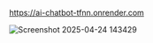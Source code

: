 https://ai-chatbot-tfnn.onrender.com


![Screenshot 2025-04-24 143429](https://github.com/user-attachments/assets/7f09ee35-c54f-40bf-acce-375dac8e68e7)
